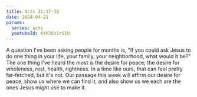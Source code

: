 ```yaml
---
title: Acts 21:17-36
date: 2024-04-21
params:
  series: acts
  youtubeId: 6tK38z2rS1U
---
```


A question I've been asking people for months is, "If you could ask Jesus to do one thing in your life, your family, your neighborhood, what would it be?" The one thing I've heard the most is the desire for peace; the desire for wholeness, rest, health, rightness. In a time like ours, that can feel pretty far-fetched, but it's not. Our passage this week will affirm our desire for peace, show us where we can find it, and also show us we each are the ones Jesus might use to make it.
